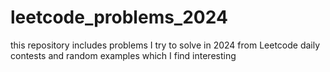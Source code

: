 # leetcode_problems_2024
this repository includes problems I try to solve in 2024 from Leetcode daily contests and random examples which I find interesting
